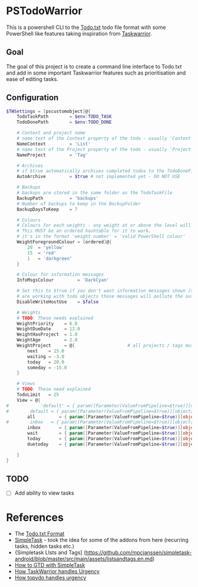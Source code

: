 # PSTodoWarrior

This is a powershell CLI to the [Todo.txt](http://todotxt.com/) todo file format with some PowerShell like features taking inspiration from [Taskwarrior](http://taskwarrior.org).

## Goal

The goal of this project is to create a command line interface to Todo.txt and add in some important Taskwarrior features such as prioritisation and ease of editing tasks.

## Configuration

```powershell
$TWSettings = [pscustomobject]@{
    TodoTaskPath        = $env:TODO_TASK
    TodoDonePath        = $env:TODO_DONE

    # Context and project name
    # name text of the Context property of the todo - usually 'Context' or 'List'
    NameContext         = 'List'
    # name text of the Project property of the todo - usually 'Project' or 'Tag'
    NameProject         = 'Tag'

    # Archives
    # if $true automatically archives completed todos to the TodoDoneFile, if $false they remain in the TodoTaskFile
    AutoArchive         = $true # not implemented yet - DO NOT USE

    # Backups
    # backups are stored in the same folder as the TodoTaskFile
    BackupPath          = 'backups'
    # Number of backups to keep in the BackupFolder
    BackupDaysToKeep    = 7

    # Colours
    # Colours for each weights - any weight at or above the level will be that colour (up to the previous value).
    # This MUST be an ordered hashtable for it to work.
    # it's in the format 'weight number' = 'valid PowerShell colour'
    WeightForegroundColour = [ordered]@{
        20  = 'yellow'
        15  = 'red'
        1   = 'darkgreen'
    }

    # Colour for information messages
    InfoMsgsColour         = 'DarkCyan'

    # Set this to $true if you don't want information messages shown (the messages use Write-Host to display so if you
    # are working with todo objects those messages will pollute the output).
    DisableWriteHostUse    = $false

    # Weights
    # TODO: These needs explained
    WeightPriority    = 6.0
    WeightDueDate     = 12.0
    WeightHasProject  = 1.0
    WeightAge         = 2.0
    WeightProject     = @{                    # all projects / tags must be in lowercase
        next    = 15.0
        waiting = -3.0
        today   = 20.0
        someday = -15.0
    }

    # Views
    # TODO: These need explained
    TodoLimit   = 25
    View = @{
#            'default' = { param([Parameter(ValueFromPipeline=$true)][object[]]$todos, [hashtable]$config); begin { $output = @() } process { foreach ($todo in $todos) { if (($todo.Project -contains $config['ProjectDefault']) -or ($todo.Priority) -or ($todo.Project -contains $config['ProjectNextAction'])) { $output += $todo } } } end { $output | where { [string]::IsNullOrWhitespace($_.DoneDate) } | Sort-Object -Property @{e="Weight"; Descending=$true}, @{e="Line"; Descending=$False} | Select-Object -First $config['TodoLimit'] } };
#        default = { param([Parameter(ValueFromPipeline=$true)][object[]]$todos, [hashtable]$config); begin { $output = @() } process { foreach ($todo in $todos) { if (($todo.Context.Count -gt 0) -and ([string]::IsNullOrWhiteSpace($todo.DoneDate))) { $output += $todo } } } end { $output | where { [string]::IsNullOrWhitespace($_.DoneDate) } | Sort-Object -Property @{e="Weight"; Descending=$true}, @{e="Line"; Descending=$False} | Select-Object -First $config['TodoLimit'] } }
        all         = { param([Parameter(ValueFromPipeline=$true)][object[]]$todos, [hashtable]$config); begin { $output = @() } process { foreach ($todo in $todos) { $output += $todo } } end { $output | sort Weight -Descending } }
#        inbox   = { param([Parameter(ValueFromPipeline=$true)][object[]]$todos, [hashtable]$config); begin { $output = @() } process { foreach ($todo in $todos) { if ($todo.Context.Count -eq 0) { $output += $todo } } } end { $output | where { [string]::IsNullOrWhitespace($_.DoneDate) } | Sort-Object -Property Weight -Descending } }
        inbox       = { param([Parameter(ValueFromPipeline=$true)][object[]]$todos, [hashtable]$config); begin { $output = @() } process { $output += $todos | where context -contains 'inbox' } end { $output | where { [string]::IsNullOrWhitespace($_.DoneDate) } | Sort-Object -Property Weight -Descending } }
        wait        = { param([Parameter(ValueFromPipeline=$true)][object[]]$todos, [hashtable]$config); begin { $output = @() } process { $output += $todos | where project -contains 'waiting' } end { $output | where { [string]::IsNullOrWhitespace($_.DoneDate) } | Sort-Object -Property Weight -Descending } }
        today       = { param([Parameter(ValueFromPipeline=$true)][object[]]$todos, [hashtable]$config); begin { $output = @() } process { $output += $todos | where { $_.project -contains 'today' -or ($_.addon.keys -contains 'due' -and $_.addon.due -le (Get-Date -Format 'yyyy-MM-dd')) } } end { $output | where { [string]::IsNullOrWhitespace($_.DoneDate) } | Sort-Object -Property Weight -Descending } }
        duetoday    = { param([Parameter(ValueFromPipeline=$true)][object[]]$todos, [hashtable]$config); begin { $output = @() } process { $output += $todos | Where-Object { $_.addon.keys -contains 'due' } | Where-Object { $_.addon.due -eq (get-date -format 'yyyy-MM-dd') } } end { $output | where { [string]::IsNullOrWhitespace($_.DoneDate) } | Sort-Object -Property Weight -Descending } }

    }
}
```

## TODO

- [ ] Add ability to view tasks

# References

* The [Todo.txt Format](https://github.com/ginatrapani/todo.txt-cli/wiki/The-Todo.txt-Format)
* [SimpleTask](https://github.com/mpcjanssen/simpletask-android/blob/master/src/main/assets/listsandtags.en.md) - took the idea for some of the addons from here (recurring tasks, hidden tasks etc.)
* {Simpletask LIsts and Tags] (https://github.com/mpcjanssen/simpletask-android/blob/master/src/main/assets/listsandtags.en.md)
* [How to GTD with SimpleTask](https://gist.github.com/alehandrof/9941620)
* [How TaskWarrior handles Urgency](http://taskwarrior.org/docs/urgency.html)
* [How topydo handles urgency](https://github.com/bram85/topydo/wiki/Importance)
